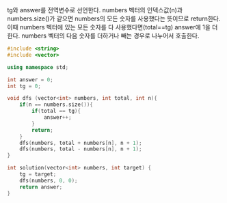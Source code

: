 tg와 answer를 전역변수로 선언한다.
numbers 벡터의 인덱스값(n)과 numbers.size()가 같으면 numbers의 모든 숫자를 사용했다는 뜻이므로
return한다.
이때 numbers 벡터에 있는 모든 숫자를 다 사용했다면(total==tg) answer에 1을 더한다.
numbers 벡터의 다음 숫자를 더하거나 빼는 경우로 나누어서 호출한다.


```C++
#include <string>
#include <vector>

using namespace std;

int answer = 0;
int tg = 0;

void dfs (vector<int> numbers, int total, int n){
    if(n == numbers.size()){
        if(total == tg){
            answer++;
        }
        return;
    }
    dfs(numbers, total + numbers[n], n + 1);
    dfs(numbers, total - numbers[n], n + 1);
}

int solution(vector<int> numbers, int target) {
    tg = target;
    dfs(numbers, 0, 0);
    return answer;
}
```
